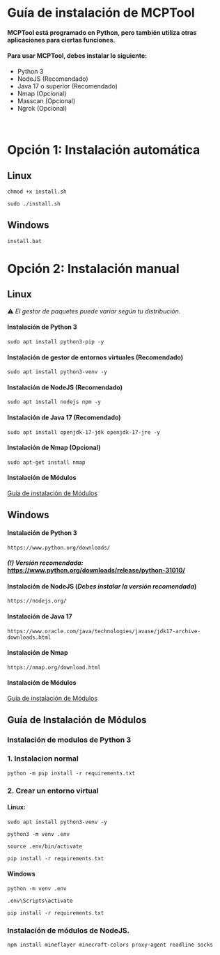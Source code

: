 # Guía de instalación de MCPTool

#### MCPTool está programado en Python, pero también utiliza otras aplicaciones para ciertas funciones.

#### Para usar MCPTool, debes instalar lo siguiente:

- Python 3
- NodeJS (Recomendado)
- Java 17 o superior (Recomendado)
- Nmap (Opcional)
- Masscan (Opcional)
- Ngrok (Opcional)

</br>

# Opción 1: Instalación automática

## Linux

`chmod +x install.sh`

`sudo ./install.sh`

## Windows

`install.bat`

# Opción 2: Instalación manual

## Linux

⚠️ *El gestor de paquetes puede variar según tu distribución.*

#### Instalación de Python 3

`sudo apt install python3-pip -y`

#### Instalación de gestor de entornos virtuales (Recomendado)

`sudo apt install python3-venv -y`

#### Instalación de NodeJS (Recomendado)

`sudo apt install nodejs npm -y`

#### Instalación de Java 17 (Recomendado)

`sudo apt install openjdk-17-jdk openjdk-17-jre -y`

#### Instalación de Nmap (Opcional)

`sudo apt-get install nmap`

#### Instalación de Módulos

[Guía de instalación de Módulos](#2-crear-un-entorno-virtual)

## Windows

#### Instalación de Python 3

`https://www.python.org/downloads/`

#### ***(!) Versión recomendada:*** https://www.python.org/downloads/release/python-31010/

#### Instalación de NodeJS (*Debes instalar la versión recomendada*)

`https://nodejs.org/`

#### Instalación de Java 17

`https://www.oracle.com/java/technologies/javase/jdk17-archive-downloads.html`

#### Instalación de Nmap

`https://nmap.org/download.html`

#### Instalación de Módulos

[Guía de instalación de Módulos](#2-crear-un-entorno-virtual)

## Guía de Instalación de Módulos

### Instalación de modulos de Python 3

### **1. Instalacion normal**

`python -m pip install -r requirements.txt` 

### **2. Crear un entorno virtual**

#### Linux:

`sudo apt install python3-venv -y`

`python3 -m venv .env`

`source .env/bin/activate`

`pip install -r requirements.txt`

#### Windows

`python -m venv .env`

`.env\Scripts\activate`

`pip install -r requirements.txt`

### Instalación de módulos de NodeJS.

`npm install mineflayer minecraft-colors proxy-agent readline socks`
